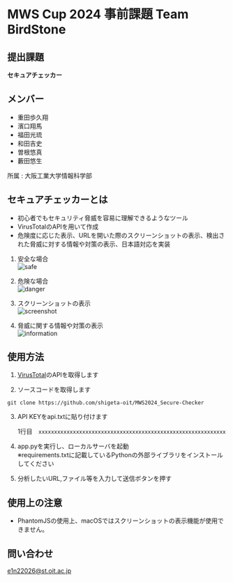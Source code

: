 # MWS Cup 2024 事前課題 Team BirdStone

## 提出課題
**セキュアチェッカー**

## メンバー
- 重田歩久翔 
- 濱口翔馬
- 福田光琉
- 和田吉史
- 曽根悠真
- 藪田悠生

所属 : 大阪工業大学情報科学部

## セキュアチェッカーとは
- 初心者でもセキュリティ脅威を容易に理解できるようなツール
- VirusTotalのAPIを用いて作成
- 危険度に応じた表示、URLを開いた際のスクリーンショットの表示、検出された脅威に対する情報や対策の表示、日本語対応を実装  


1. 安全な場合  
![safe](./img/graph_safe.png)

2. 危険な場合  
![danger](./img/graph.png)

3. スクリーンショットの表示  
![screenshot](./img/screenshot.png)

4. 脅威に関する情報や対策の表示  
![information](./img/information.png)


## 使用方法
1. [VirusTotal](https://www.virustotal.com/gui/home/upload)のAPIを取得します

2. ソースコードを取得します
```
git clone https://github.com/shigeta-oit/MWS2024_Secure-Checker
```

3. API KEYをapi.txtに貼り付けます

    1行目　`xxxxxxxxxxxxxxxxxxxxxxxxxxxxxxxxxxxxxxxxxxxxxxxxxxxxxxxxxxxx`


4. app.pyを実行し、ローカルサーバを起動  
※requirements.txtに記載しているPythonの外部ライブラリをインストールしてください  

5. 分析したいURL,ファイル等を入力して送信ボタンを押す

## 使用上の注意
- PhantomJSの使用上、macOSではスクリーンショットの表示機能が使用できません。

## 問い合わせ
[e1n22026@st.oit.ac.jp](<e1n22026@st.oit.ac.jp>)
